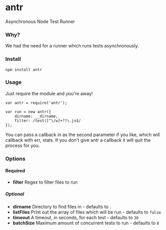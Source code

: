 antr
====

Asynchronous Node Test Runner

### Why?
We had the need for a runner which runs tests asynchronously.

### Install
	npm install antr
	
### Usage
Just require the module and you're away!


	var antr = require('antr');

	var run = new antr({
  		dirname: __dirname,
  		filter: /test([^\/w]+?)\.js$/
	});

You can pass a callback in as the second parameter if you like, which will callback with err, stats. If you don't give antr a callback it will quit the process for you.

### Options

#### Required
* **filter** Regex to filter files to run

##### Optional
* **dirname** Directory to find files in - defaults to `.`
* **listFiles** Print out the array of files which will be run - defaults to `false`
* **timeout** A timeout, in seconds, for each test - defaults to `30`
* **batchSize** Maximum amount of concurrent tests to run - defaults to `8`